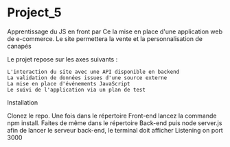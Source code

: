 # Project_5 

Apprentissage du JS en front par Ce la mise en place d'une application web de e-commerce.
Le site permettera la vente et la personnalisation de canapés

Le projet repose sur les axes suivants :

    L'interaction du site avec une API disponible en backend
    La validation de données issues d'une source externe
    La mise en place d'événements JavaScript
    Le suivi de l'application via un plan de test

Installation

Clonez le repo. Une fois dans le répertoire Front-end lancez la commande npm install. Faites de même dans le répertoire Back-end puis node server.js afin de lancer le serveur back-end, le terminal doit afficher Listening on port 3000
